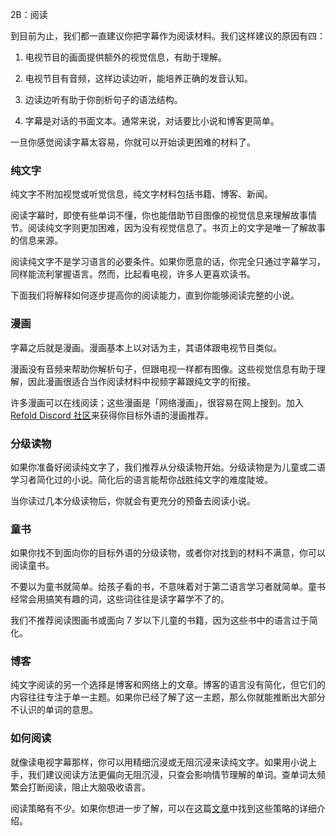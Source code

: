 2B：阅读

到目前为止，我们都一直建议你把字幕作为阅读材料。我们这样建议的原因有四：

1. 电视节目的画面提供额外的视觉信息，有助于理解。

2. 电视节目有音频，这样边读边听，能培养正确的发音认知。

3. 边读边听有助于你剖析句子的语法结构。

4. 字幕是对话的书面文本。通常来说，对话要比小说和博客更简单。

一旦你感觉阅读字幕太容易，你就可以开始读更困难的材料了。

### 纯文字

纯文字不附加视觉或听觉信息，纯文字材料包括书籍、博客、新闻。

阅读字幕时，即使有些单词不懂，你也能借助节目图像的视觉信息来理解故事情节。阅读纯文字则更加困难，因为没有视觉信息了。书页上的文字是唯一了解故事的信息来源。

阅读纯文字不是学习语言的必要条件。如果你愿意的话，你完全只通过字幕学习，同样能流利掌握语言。然而，比起看电视，许多人更喜欢读书。

下面我们将解释如何逐步提高你的阅读能力，直到你能够阅读完整的小说。

### 漫画

字幕之后就是漫画。漫画基本上以对话为主，其语体跟电视节目类似。

漫画没有音频来帮助你解析句子，但跟电视一样都有图像。这些视觉信息有助于理解，因此漫画很适合当作阅读材料中视频字幕跟纯文字的衔接。

许多漫画可以在线阅读；这些漫画是「网络漫画」，很容易在网上搜到。加入 [Refold Discord 社区](https://refold.la/join)来获得你目标外语的漫画推荐。

### 分级读物

如果你准备好阅读纯文字了，我们推荐从分级读物开始。分级读物是为儿童或二语学习者简化过的小说。简化后的语言能帮你战胜纯文字的难度陡坡。

当你读过几本分级读物后，你就会有更充分的预备去阅读小说。

### 童书

如果你找不到面向你的目标外语的分级读物，或者你对找到的材料不满意，你可以阅读童书。

不要以为童书就简单。给孩子看的书，不意味着对于第二语言学习者就简单。童书经常会用搞笑有趣的词，这些词往往是读字幕学不了的。

我们不推荐阅读图画书或面向 7 岁以下儿童的书籍，因为这些书中的语言过于简化。

### 博客

纯文字阅读的另一个选择是博客和网络上的文章。博客的语言没有简化，但它们的内容往往专注于单一主题。如果你已经了解了这一主题，那么你就能推断出大部分不认识的单词的意思。

### 如何阅读

就像读电视字幕那样，你可以用精细沉浸或无阻沉浸来读纯文字。如果用小说上手，我们建议阅读方法更偏向无阻沉浸，只查会影响情节理解的单词。查单词太频繁会打断阅读，阻止大脑吸收语言。

阅读策略有不少。如果你想进一步了解，可以在这篇[文章](https://refold.la/roadmap/stage-2/c/how-to-read-a-novel#Reading-Strategies)中找到这些策略的详细介绍。